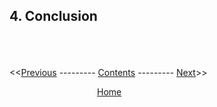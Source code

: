 ## 4. Conclusion




\
\
\
<<[Previous](07_1000_lakes.html) --------- [Contents](00_intro_and_toc.html) --------- [Next](09_references.html)>>

          [Home](https://nivanorge.github.io/teotil2/)